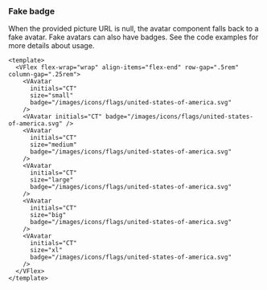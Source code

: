 ### Fake badge

When the provided picture URL is null, the avatar component
falls back to a fake avatar. Fake avatars can also have badges.
See the code examples for more details about usage.

<!--code-->

```vue
<template>
  <VFlex flex-wrap="wrap" align-items="flex-end" row-gap=".5rem" column-gap=".25rem">
    <VAvatar
      initials="CT"
      size="small"
      badge="/images/icons/flags/united-states-of-america.svg"
    />
    <VAvatar initials="CT" badge="/images/icons/flags/united-states-of-america.svg" />
    <VAvatar
      initials="CT"
      size="medium"
      badge="/images/icons/flags/united-states-of-america.svg"
    />
    <VAvatar
      initials="CT"
      size="large"
      badge="/images/icons/flags/united-states-of-america.svg"
    />
    <VAvatar
      initials="CT"
      size="big"
      badge="/images/icons/flags/united-states-of-america.svg"
    />
    <VAvatar
      initials="CT"
      size="xl"
      badge="/images/icons/flags/united-states-of-america.svg"
    />
  </VFlex>
</template>
```

<!--/code-->

<!--example-->

<VFlex flex-wrap="wrap" align-items="flex-end" row-gap=".5rem" column-gap=".25rem">
  <VAvatar initials="CT" size="small" badge="/images/icons/flags/united-states-of-america.svg" />
  <VAvatar initials="CT" badge="/images/icons/flags/united-states-of-america.svg" />
  <VAvatar initials="CT" size="medium" badge="/images/icons/flags/united-states-of-america.svg" />
  <VAvatar initials="CT" size="large" badge="/images/icons/flags/united-states-of-america.svg" />
  <VAvatar initials="CT" size="big" badge="/images/icons/flags/united-states-of-america.svg" />
  <VAvatar initials="CT" size="xl" badge="/images/icons/flags/united-states-of-america.svg" />
</VFlex>

<!--/example-->
